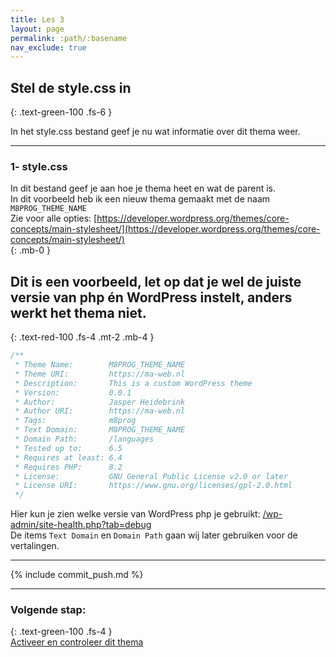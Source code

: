 ```yaml
---
title: Les 3
layout: page
permalink: :path/:basename
nav_exclude: true
---
```


## Stel de style.css in
{: .text-green-100 .fs-6 }

In het style.css bestand geef je nu wat informatie over dit thema weer.    

---
### 1- style.css
In dit bestand geef je aan hoe je thema heet en wat de parent is.  
In dit voorbeeld heb ik een nieuw thema gemaakt met de naam `M8PROG_THEME_NAME`  
Zie voor alle opties: [https://developer.wordpress.org/themes/core-concepts/main-stylesheet/](https://developer.wordpress.org/themes/core-concepts/main-stylesheet/)  
{: .mb-0 }
## Dit is een voorbeeld, let op dat je wel de juiste versie van php én WordPress instelt, anders werkt het thema niet.
{: .text-red-100 .fs-4 .mt-2 .mb-4 }

```css
/**
 * Theme Name:        M8PROG_THEME_NAME
 * Theme URI:         https://ma-web.nl
 * Description:       This is a custom WordPress theme
 * Version:           0.0.1
 * Author:            Jasper Heidebrink
 * Author URI:        https://ma-web.nl
 * Tags:              m8prog
 * Text Domain:       M8PROG_THEME_NAME
 * Domain Path:       /languages
 * Tested up to:      6.5
 * Requires at least: 6.4
 * Requires PHP:      8.2
 * License:           GNU General Public License v2.0 or later
 * License URI:       https://www.gnu.org/licenses/gpl-2.0.html
 */

```
Hier kun je zien welke versie van WordPress php je gebruikt:
[/wp-admin/site-health.php?tab=debug](http://localhost:80/wp-admin/site-health.php?tab=debug)  
De items `Text Domain` en `Domain Path` gaan wij later gebruiken voor de vertalingen.


---

{% include commit_push.md %}

---
### Volgende stap:
{: .text-green-100 .fs-4 }  
[Activeer en controleer dit thema](check)

